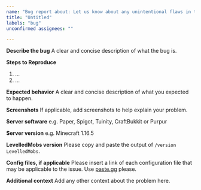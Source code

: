 ```yaml
---
name: "Bug report about: Let us know about any unintentional flaws in the resource"
title: "Untitled"
labels: "bug"
unconfirmed assignees: ""

---
```


**Describe the bug**
A clear and concise description of what the bug is.

**Steps to Reproduce**

1. ...
2. ...

**Expected behavior**
A clear and concise description of what you expected to happen.

**Screenshots**
If applicable, add screenshots to help explain your problem.

**Server software**
e.g. Paper, Spigot, Tuinity, CraftBukkit or Purpur

**Server version**
e.g. Minecraft 1.16.5

**LevelledMobs version**
Please copy and paste the output of `/version LevelledMobs`.

**Config files, if applicable**
Please insert a link of each configuration file that may be applicable to the issue.
Use [paste.gg](https://paste.gg/) please.

**Additional context**
Add any other context about the problem here.
